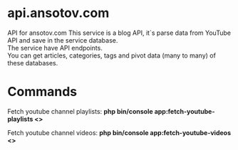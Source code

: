 # api.ansotov.com
API for ansotov.com
This service is a blog API, it`s parse data from YouTube API and save in the service database.
<br>
The service have API endpoints.<br>
You can get articles, categories, tags and pivot data (many to many) of these databases.

# Commands
Fetch youtube channel playlists:
**php bin/console app:fetch-youtube-playlists <<your-channel-id>>**

Fetch youtube channel videos:
**php bin/console app:fetch-youtube-videos <<your-channel-id>>**
